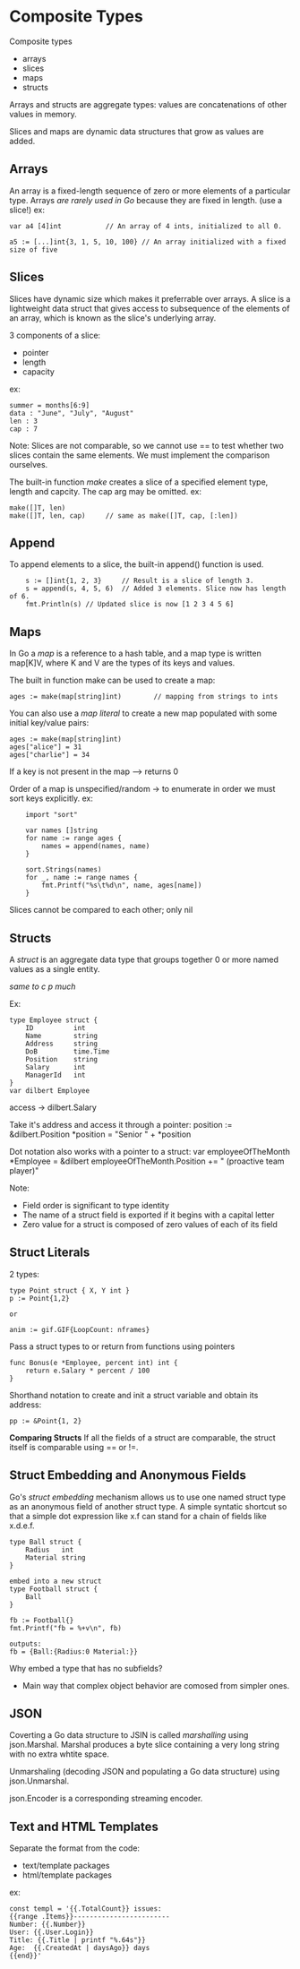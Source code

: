# Composite Types
Composite types 
- arrays
- slices
- maps
- structs

Arrays and structs are aggregate types: values are concatenations of other values in memory. 

Slices and maps are dynamic data structures that grow as values are added. 

## Arrays
An array is a fixed-length sequence of zero or more elements of a particular type. 
Arrays *are rarely used in Go* because they are fixed in length. (use a slice!)
ex:
```
var a4 [4]int           // An array of 4 ints, initialized to all 0.

a5 := [...]int{3, 1, 5, 10, 100} // An array initialized with a fixed size of five

```
## Slices
Slices have dynamic size which makes it preferrable over arrays. A slice is a lightweight data struct that gives access to subsequence of the elements of an array, which is known as the slice's underlying array. 

3 components of a slice:
- pointer
- length
- capacity 

ex:
```
summer = months[6:9]
data : "June", "July", "August"
len : 3
cap : 7
```

Note: Slices are not comparable, so we cannot use == to test whether two slices contain the same elements. We must implement the comparison ourselves.

The built-in function *make* creates a slice of a specified element type, length and capcity. The cap arg may be omitted. 
ex:
```
make([]T, len)
make([]T, len, cap)     // same as make([]T, cap, [:len])
```

## Append
To append elements to a slice, the built-in append() function is used.
```
    s := []int{1, 2, 3}     // Result is a slice of length 3.
    s = append(s, 4, 5, 6)  // Added 3 elements. Slice now has length of 6.
    fmt.Println(s) // Updated slice is now [1 2 3 4 5 6]
```

## Maps
In Go a *map* is a reference to a hash table, and a map type is written map[K]V, where K and V are the types of its keys and values. 

The built in function make can be used to create a map:
```
ages := make(map[string]int)        // mapping from strings to ints
```

You can also use a *map literal* to create a new map populated with some initial key/value pairs:
```
ages := make(map[string]int)
ages["alice"] = 31
ages["charlie"] = 34
```

If a key is not present in the map --> returns 0

Order of a map is unspecified/random -> to enumerate in order we must sort keys explicitly. 
ex:

```
    import "sort"

    var names []string
    for name := range ages {
        names = append(names, name)
    }

    sort.Strings(names)
    for _, name := range names {
        fmt.Printf("%s\t%d\n", name, ages[name])
    }
```
Slices cannot be compared to each other; only nil

## Structs
A *struct* is an aggregate data type that groups together 0 or more named values as a single entity.

*same to c p much*

Ex:
```
type Employee struct {
    ID          int
    Name        string
    Address     string
    DoB         time.Time
    Position    string
    Salary      int
    ManagerId   int
}
var dilbert Employee

```
access -> dilbert.Salary

Take it's address and access it through a pointer:
position := &dilbert.Position
*position = "Senior " + *position

Dot notation also works with a pointer to a struct:
var employeeOfTheMonth *Employee = &dilbert
employeeOfTheMonth.Position += " (proactive team player)"

Note:
- Field order is significant to type identity
- The name of a struct field is exported if it begins with a capital letter
- Zero value for a struct is composed of zero values of each of its field

## Struct Literals

2 types:
```
type Point struct { X, Y int }
p := Point{1,2}

or

anim := gif.GIF{LoopCount: nframes}

```

Pass a struct types to or return from functions using pointers

```
func Bonus(e *Employee, percent int) int {
    return e.Salary * percent / 100
}
```

Shorthand notation to create and init a struct variable and obtain its address:
```
pp := &Point{1, 2}
```

**Comparing Structs**
If all the fields of a struct are comparable, the struct itself is comparable using == or !=.

## Struct Embedding and Anonymous Fields
Go's *struct embedding* mechanism allows us to use one named struct type as an anonymous field of another struct type. A simple syntatic shortcut so that a simple dot expression like x.f can stand for a chain of fields like x.d.e.f.

```
type Ball struct {
    Radius   int
    Material string
}

embed into a new struct
type Football struct {
    Ball
}

fb := Football{}
fmt.Printf("fb = %+v\n", fb)

outputs:
fb = {Ball:{Radius:0 Material:}}
```
Why embed a type that has no subfields?
- Main way that complex object behavior are comosed from simpler ones.

## JSON
Coverting a Go data structure to JSIN is called *marshalling* using json.Marshal. Marshal produces a  byte slice containing a very long string with no extra whtite space. 

Unmarshaling (decoding JSON and populating a Go data structure) using json.Unmarshal. 

json.Encoder is a corresponding streaming encoder. 

## Text and HTML Templates
Separate the format from the code:
- text/template packages
- html/template packages

ex:
```
const templ = '{{.TotalCount}} issues:
{{range .Items}}------------------------
Number: {{.Number}}
User: {{.User.Login}}
Title: {{.Title | printf "%.64s"}}
Age:  {{.CreatedAt | daysAgo}} days
{{end}}'
```
